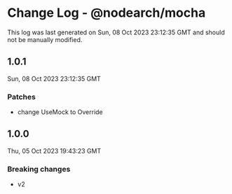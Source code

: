 # Change Log - @nodearch/mocha

This log was last generated on Sun, 08 Oct 2023 23:12:35 GMT and should not be manually modified.

## 1.0.1
Sun, 08 Oct 2023 23:12:35 GMT

### Patches

- change UseMock to Override

## 1.0.0
Thu, 05 Oct 2023 19:43:23 GMT

### Breaking changes

- v2

